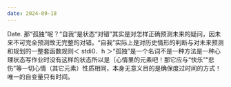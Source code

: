 ```yaml
---
date: 2024-09-18
---
```


Date.
那“孤独”呢？“自我”是状态“对错”其实是对怎样正确预测未来的疑问，因未来不可完全预测故无完整的对错。“自我”实际上是对历史情形的判断与对未来预测和规划的一整套函数规则＜ stdi0．h ＞“孤独”是一个名词不是一种方法是一种心理状态写作业时没有这样的状态所以是｛心情里的元素吧！那它应与“快乐”“悲伤”等一切心情（其它元素）性质相同，本身无意义目的是确保度过时间的方式！唯一的自变量只有时间。
